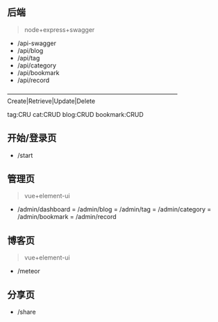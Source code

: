 ## 后端
>node+express+swagger

- /api-swagger
- /api/blog
- /api/tag
- /api/category
- /api/bookmark
- /api/record

————————————————————————————
Create|Retrieve|Update|Delete

tag:CRU
cat:CRUD
blog:CRUD
bookmark:CRUD

## 开始/登录页
- /start

## 管理页
>vue+element-ui
- /admin/dashboard
= /admin/blog
= /admin/tag
= /admin/category
= /admin/bookmark
= /admin/record

## 博客页
>vue+element-ui
- /meteor

## 分享页
- /share

